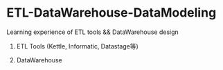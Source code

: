 # ETL-DataWarehouse-DataModeling
Learning experience of ETL tools &amp;&amp; DataWarehouse design

1. ETL Tools (Kettle, Informatic, Datastage等)

2. DataWarehouse 
